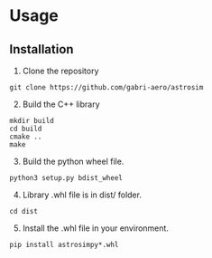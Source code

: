 # Usage

## Installation

1. Clone the repository
```console
git clone https://github.com/gabri-aero/astrosim
```

2. Build the C++ library
```console
mkdir build
cd build
cmake ..
make
```

3. Build the python wheel file. 
```console
python3 setup.py bdist_wheel
```

4. Library .whl file is in dist/ folder.
```console
cd dist
```

5. Install the .whl file in your environment.
```console
pip install astrosimpy*.whl
```